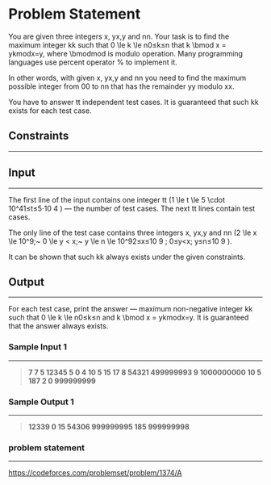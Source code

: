 
# Problem Statement
You are given three integers x, yx,y and nn. Your task is to find the maximum integer kk such that 0 \le k \le n0≤k≤n that k \bmod x = ykmodx=y, where \bmodmod is modulo operation. Many programming languages use percent operator % to implement it.

In other words, with given x, yx,y and nn you need to find the maximum possible integer from 00 to nn that has the remainder yy modulo xx.

You have to answer tt independent test cases. It is guaranteed that such kk exists for each test case.

## Constraints
---


## Input
----
The first line of the input contains one integer tt (1 \le t \le 5 \cdot 10^41≤t≤5⋅10
4
) — the number of test cases. The next tt lines contain test cases.

The only line of the test case contains three integers x, yx,y and nn (2 \le x \le 10^9;~ 0 \le y < x;~ y \le n \le 10^92≤x≤10
9
; 0≤y<x; y≤n≤10
9
).

It can be shown that such kk always exists under the given constraints.


## Output
---
For each test case, print the answer — maximum non-negative integer kk such that 0 \le k \le n0≤k≤n and k \bmod x = ykmodx=y. It is guaranteed that the answer always exists.

### Sample Input 1
----
> **7
7 5 12345
5 0 4
10 5 15
17 8 54321
499999993 9 1000000000
10 5 187
2 0 999999999**

### Sample Output  1
----
> **12339
0
15
54306
999999995
185
999999998**

### problem statement
---
https://codeforces.com/problemset/problem/1374/A